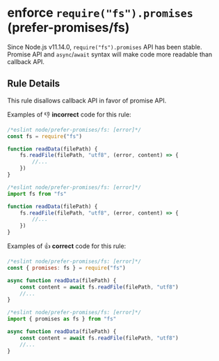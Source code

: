 # enforce `require("fs").promises` (prefer-promises/fs)

Since Node.js v11.14.0, `require("fs").promises` API has been stable.
Promise API and `async`/`await` syntax will make code more readable than callback API.

## Rule Details

This rule disallows callback API in favor of promise API.

Examples of :-1: **incorrect** code for this rule:

```js
/*eslint node/prefer-promises/fs: [error]*/
const fs = require("fs")

function readData(filePath) {
    fs.readFile(filePath, "utf8", (error, content) => {
        //...
    })
}
```

```js
/*eslint node/prefer-promises/fs: [error]*/
import fs from "fs"

function readData(filePath) {
    fs.readFile(filePath, "utf8", (error, content) => {
        //...
    })
}
```

Examples of :+1: **correct** code for this rule:

```js
/*eslint node/prefer-promises/fs: [error]*/
const { promises: fs } = require("fs")

async function readData(filePath) {
    const content = await fs.readFile(filePath, "utf8")
    //...
}
```

```js
/*eslint node/prefer-promises/fs: [error]*/
import { promises as fs } from "fs"

async function readData(filePath) {
    const content = await fs.readFile(filePath, "utf8")
    //...
}
```
